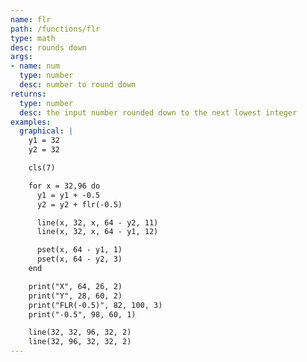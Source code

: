 ```yaml
---
name: flr
path: /functions/flr
type: math
desc: rounds down
args:
- name: num
  type: number
  desc: number to round down
returns:
  type: number
  desc: the input number rounded down to the next lowest integer
examples:
  graphical: |
    y1 = 32
    y2 = 32

    cls(7)

    for x = 32,96 do
      y1 = y1 + -0.5
      y2 = y2 + flr(-0.5)

      line(x, 32, x, 64 - y2, 11)
      line(x, 32, x, 64 - y1, 12)

      pset(x, 64 - y1, 1)
      pset(x, 64 - y2, 3)
    end

    print("X", 64, 26, 2)
    print("Y", 28, 60, 2)
    print("FLR(-0.5)", 82, 100, 3)
    print("-0.5", 98, 60, 1)

    line(32, 32, 96, 32, 2)
    line(32, 96, 32, 32, 2)
---
```


